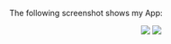 The following screenshot shows my App:

<p align="center">
    <img src="images/sc1.jpeg">
    <img src="images/sc2.jpeg">

</p>
